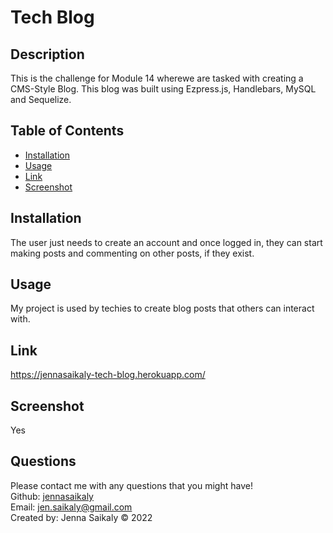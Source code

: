 
  # Tech Blog  

  ## Description

  This is the challenge for Module 14 wherewe are tasked with creating a CMS-Style Blog. This blog was built using Ezpress.js, Handlebars, MySQL and Sequelize.

  

  ## Table of Contents 

  * [Installation](#installation)
  * [Usage](#usage)
  * [Link](#link) 
  * [Screenshot](#screenshot)
   
  
  ## Installation

  The user just needs to create an account and once logged in, they can start making posts and commenting on other posts, if they exist.

  ## Usage 

  My project is used by techies to create blog posts that others can interact with.

  ## Link

  https://jennasaikaly-tech-blog.herokuapp.com/

  ## Screenshot

  Yes
  
  ## Questions

  Please contact me with any questions that you might have!<br/>
  Github: <a href="https://www.github.com/jennasaikaly" target="_blank">jennasaikaly</a><br/>
  Email: [jen.saikaly@gmail.com](mailto:jen.saikaly@gmail.com)<br/>
  Created by: Jenna Saikaly &copy; 2022
